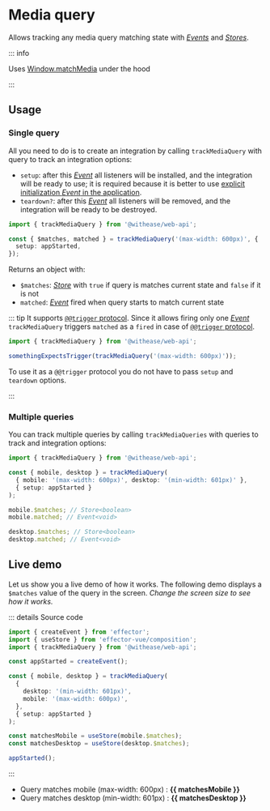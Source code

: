 # Media query

Allows tracking any media query matching state with [_Events_](https://effector.dev/docs/api/effector/event) and [_Stores_](https://effector.dev/docs/api/effector/store).

::: info

Uses [Window.matchMedia](https://developer.mozilla.org/en-US/docs/Web/API/Window/matchMedia) under the hood

:::

## Usage

### Single query

All you need to do is to create an integration by calling `trackMediaQuery` with query to track an integration options:

- `setup`: after this [_Event_](https://effector.dev/docs/api/effector/event) all listeners will be installed, and the integration will be ready to use; it is required because it is better to use [explicit initialization _Event_ in the application](/magazine/explicit_start).
- `teardown?`: after this [_Event_](https://effector.dev/docs/api/effector/event) all listeners will be removed, and the integration will be ready to be destroyed.

```ts
import { trackMediaQuery } from '@withease/web-api';

const { $matches, matched } = trackMediaQuery('(max-width: 600px)', {
  setup: appStarted,
});
```

Returns an object with:

- `$matches`: [_Store_](https://effector.dev/docs/api/effector/store) with `true` if query is matches current state and `false` if it is not
- `matched`: [_Event_](https://effector.dev/docs/api/effector/event) fired when query starts to match current state

::: tip
It supports [`@@trigger` protocol](/protocols/trigger). Since it allows firing only one [_Event_](https://effector.dev/docs/api/effector/event) `trackMediaQuery` triggers `matched` as a `fired` in case of [`@@trigger` protocol](/protocols/trigger).

```ts
import { trackMediaQuery } from '@withease/web-api';

somethingExpectsTrigger(trackMediaQuery('(max-width: 600px)'));
```

To use it as a `@@trigger` protocol you do not have to pass `setup` and `teardown` options.

:::

### Multiple queries

You can track multiple queries by calling `trackMediaQueries` with queries to track and integration options:

```ts
import { trackMediaQuery } from '@withease/web-api';

const { mobile, desktop } = trackMediaQuery(
  { mobile: '(max-width: 600px)', desktop: '(min-width: 601px)' },
  { setup: appStarted }
);

mobile.$matches; // Store<boolean>
mobile.matched; // Event<void>

desktop.$matches; // Store<boolean>
desktop.matched; // Event<void>
```

## Live demo

Let us show you a live demo of how it works. The following demo displays a `$matches` value of the query in the screen. _Change the screen size to see how it works._

<script setup lang="ts">
import { createEvent } from 'effector';
import { useStore } from 'effector-vue/composition'

import { trackMediaQuery } from '../../../../packages/web-api';

const appStarted = createEvent();

const { mobile, desktop } = trackMediaQuery(
  { desktop: '(min-width: 601px)', mobile: '(max-width: 600px)' },
  { setup: appStarted }
);

const matchesMobile = useStore(mobile.$matches)
const matchesDesktop = useStore(desktop.$matches)

appStarted();

</script>

::: details Source code

```ts
import { createEvent } from 'effector';
import { useStore } from 'effector-vue/composition';
import { trackMediaQuery } from '@withease/web-api';

const appStarted = createEvent();

const { mobile, desktop } = trackMediaQuery(
  {
    desktop: '(min-width: 601px)',
    mobile: '(max-width: 600px)',
  },
  { setup: appStarted }
);

const matchesMobile = useStore(mobile.$matches);
const matchesDesktop = useStore(desktop.$matches);

appStarted();
```

:::

- Query matches mobile (max-width: 600px) : **{{ matchesMobile }}**
- Query matches desktop (min-width: 601px) : **{{ matchesDesktop }}**
